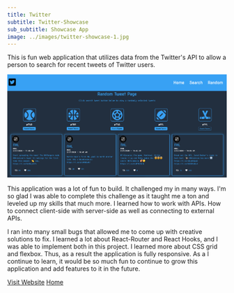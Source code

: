 ```yaml
---
title: Twitter
subtitle: Twitter-Showcase
sub_subtitle: Showcase App
image: ../images/twitter-showcase-1.jpg
---
```


This is fun web application that utilizes data from the Twitter's API to
allow a person to search for recent tweets of Twitter users.

![project-image](../images/twitter-showcase-2.jpg)

This application was a lot of fun to build. It challenged my in many
ways. I'm so glad I was able to complete this challenge as it taught me
a ton and leveled up my skills that much more. I learned how to work
with APIs. How to connect client-side with server-side as well as
connecting to external APIs.

I ran into many small bugs that allowed me to come up with creative
solutions to fix. I learned a lot about React-Router and React Hooks,
and I was able to implement both in this project. I learned more about
CSS grid and flexbox. Thus, as a result the application is fully
responsive. As a I continue to learn, it would be so much fun to
continue to grow this application and add features to it in the future.

<a class="btn" href="https://frozen-dusk-41164.herokuapp.com/">Visit Website</a>
<a class="btn" href="../">Home</a>

